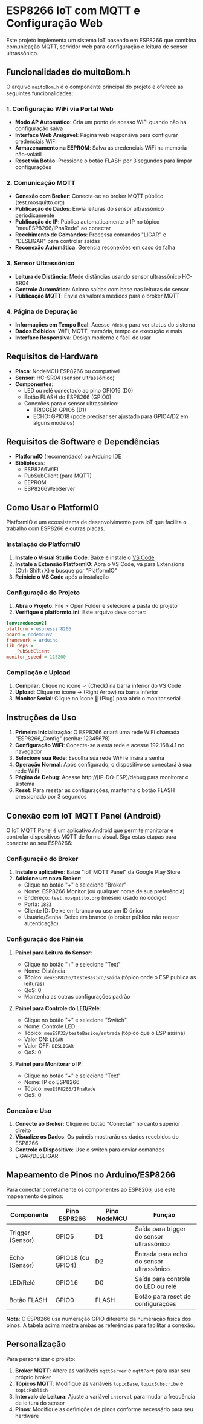 # ESP8266 IoT com MQTT e Configuração Web

Este projeto implementa um sistema IoT baseado em ESP8266 que combina comunicação MQTT, servidor web para configuração e leitura de sensor ultrassônico.

## Funcionalidades do muitoBom.h

O arquivo `muitoBom.h` é o componente principal do projeto e oferece as seguintes funcionalidades:

### 1. Configuração WiFi via Portal Web
- **Modo AP Automático**: Cria um ponto de acesso WiFi quando não há configuração salva
- **Interface Web Amigável**: Página web responsiva para configurar credenciais WiFi
- **Armazenamento na EEPROM**: Salva as credenciais WiFi na memória não-volátil
- **Reset via Botão**: Pressione o botão FLASH por 3 segundos para limpar configurações

### 2. Comunicação MQTT
- **Conexão com Broker**: Conecta-se ao broker MQTT público (test.mosquitto.org)
- **Publicação de Dados**: Envia leituras do sensor ultrassônico periodicamente
- **Publicação de IP**: Publica automaticamente o IP no tópico "meuESP8266/IPnaRede" ao conectar
- **Recebimento de Comandos**: Processa comandos "LIGAR" e "DESLIGAR" para controlar saídas
- **Reconexão Automática**: Gerencia reconexões em caso de falha

### 3. Sensor Ultrassônico
- **Leitura de Distância**: Mede distâncias usando sensor ultrassônico HC-SR04
- **Controle Automático**: Aciona saídas com base nas leituras do sensor
- **Publicação MQTT**: Envia os valores medidos para o broker MQTT

### 4. Página de Depuração
- **Informações em Tempo Real**: Acesse `/debug` para ver status do sistema
- **Dados Exibidos**: WiFi, MQTT, memória, tempo de execução e mais
- **Interface Responsiva**: Design moderno e fácil de usar

## Requisitos de Hardware

- **Placa**: NodeMCU ESP8266 ou compatível
- **Sensor**: HC-SR04 (sensor ultrassônico)
- **Componentes**:
  - LED ou relé conectado ao pino GPIO16 (D0)
  - Botão FLASH do ESP8266 (GPIO0)
  - Conexões para o sensor ultrassônico:
    - TRIGGER: GPIO5 (D1)
    - ECHO: GPIO18 (pode precisar ser ajustado para GPIO4/D2 em alguns modelos)

## Requisitos de Software e Dependências

- **PlatformIO** (recomendado) ou Arduino IDE
- **Bibliotecas**:
  - ESP8266WiFi
  - PubSubClient (para MQTT)
  - EEPROM
  - ESP8266WebServer

## Como Usar o PlatformIO

PlatformIO é um ecossistema de desenvolvimento para IoT que facilita o trabalho com ESP8266 e outras placas.

### Instalação do PlatformIO

1. **Instale o Visual Studio Code**: Baixe e instale o [VS Code](https://code.visualstudio.com/)
2. **Instale a Extensão PlatformIO**: Abra o VS Code, vá para Extensions (Ctrl+Shift+X) e busque por "PlatformIO"
3. **Reinicie o VS Code** após a instalação

### Configuração do Projeto

1. **Abra o Projeto**: File > Open Folder e selecione a pasta do projeto
2. **Verifique o platformio.ini**: Este arquivo deve conter:

```ini
[env:nodemcuv2]
platform = espressif8266
board = nodemcuv2
framework = arduino
lib_deps = 
    PubSubClient
monitor_speed = 115200
```

### Compilação e Upload

1. **Compilar**: Clique no ícone ✓ (Check) na barra inferior do VS Code
2. **Upload**: Clique no ícone → (Right Arrow) na barra inferior
3. **Monitor Serial**: Clique no ícone 🔌 (Plug) para abrir o monitor serial

## Instruções de Uso

1. **Primeira Inicialização**: O ESP8266 criará uma rede WiFi chamada "ESP8266_Config" (senha: 12345678)
2. **Configuração WiFi**: Conecte-se a esta rede e acesse 192.168.4.1 no navegador
3. **Selecione sua Rede**: Escolha sua rede WiFi e insira a senha
4. **Operação Normal**: Após configurado, o dispositivo se conectará à sua rede WiFi
5. **Página de Debug**: Acesse http://[IP-DO-ESP]/debug para monitorar o sistema
6. **Reset**: Para resetar as configurações, mantenha o botão FLASH pressionado por 3 segundos

## Conexão com IoT MQTT Panel (Android)

O IoT MQTT Panel é um aplicativo Android que permite monitorar e controlar dispositivos MQTT de forma visual. Siga estas etapas para conectar ao seu ESP8266:

### Configuração do Broker

1. **Instale o aplicativo**: Baixe "IoT MQTT Panel" da Google Play Store
2. **Adicione um novo Broker**:
   - Clique no botão "+" e selecione "Broker"
   - Nome: ESP8266 Monitor (ou qualquer nome de sua preferência)
   - Endereço: `test.mosquitto.org` (mesmo usado no código)
   - Porta: `1883`
   - Cliente ID: Deixe em branco ou use um ID único
   - Usuário/Senha: Deixe em branco (o broker público não requer autenticação)

### Configuração dos Painéis

1. **Painel para Leitura do Sensor**:
   - Clique no botão "+" e selecione "Text"
   - Nome: Distância
   - Tópico: `meuESP8266/testeBasico/saida` (tópico onde o ESP publica as leituras)
   - QoS: 0
   - Mantenha as outras configurações padrão

2. **Painel para Controle do LED/Relé**:
   - Clique no botão "+" e selecione "Switch"
   - Nome: Controle LED
   - Tópico: `meuESP32/testeBasico/entrada` (tópico que o ESP assina)
   - Valor ON: `LIGAR`
   - Valor OFF: `DESLIGAR`
   - QoS: 0

3. **Painel para Monitorar o IP**:
   - Clique no botão "+" e selecione "Text"
   - Nome: IP do ESP8266
   - Tópico: `meuESP8266/IPnaRede`
   - QoS: 0

### Conexão e Uso

1. **Conecte ao Broker**: Clique no botão "Conectar" no canto superior direito
2. **Visualize os Dados**: Os painéis mostrarão os dados recebidos do ESP8266
3. **Controle o Dispositivo**: Use o switch para enviar comandos LIGAR/DESLIGAR

## Mapeamento de Pinos no Arduino/ESP8266

Para conectar corretamente os componentes ao ESP8266, use este mapeamento de pinos:

| Componente | Pino ESP8266 | Pino NodeMCU | Função |
|------------|--------------|--------------|--------|
| Trigger (Sensor) | GPIO5 | D1 | Saída para trigger do sensor ultrassônico |
| Echo (Sensor) | GPIO18 (ou GPIO4) | D2 | Entrada para echo do sensor ultrassônico |
| LED/Relé | GPIO16 | D0 | Saída para controle do LED ou relé |
| Botão FLASH | GPIO0 | FLASH | Botão para reset de configurações |

**Nota**: O ESP8266 usa numeração GPIO diferente da numeração física dos pinos. A tabela acima mostra ambas as referências para facilitar a conexão.

## Personalização

Para personalizar o projeto:

1. **Broker MQTT**: Altere as variáveis `mqttServer` e `mqttPort` para usar seu próprio broker
2. **Tópicos MQTT**: Modifique as variáveis `topicBase`, `topicSubscribe` e `topicPublish`
3. **Intervalo de Leitura**: Ajuste a variável `interval` para mudar a frequência de leitura do sensor
4. **Pinos**: Modifique as definições de pinos conforme necessário para seu hardware